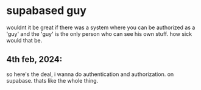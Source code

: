 # supabased guy

wouldnt it be great if there was a system where you can be authorized as a 'guy' and the 'guy' is the only person who can see his own stuff. how sick would that be.

## 4th feb, 2024:
so here's the deal, i wanna do authentication and authorization. on supabase. thats like the whole thing. 